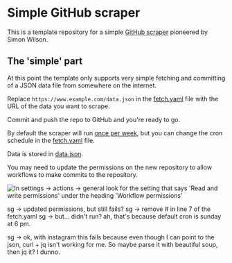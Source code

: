 # Simple GitHub scraper

This is a template repository for a simple [GitHub scraper](https://simonwillison.net/2020/Oct/9/git-scraping/) pioneered by Simon Wilson.

## The 'simple' part

At this point the template only supports very simple fetching and committing of a JSON data file from somewhere on the internet.

Replace `https://www.example.com/data.json` in the [fetch.yaml](.github/workflows/fetch.yaml) file with the URL of the data you want to scrape.

Commit and push the repo to GitHub and you're ready to go.

By default the scraper will run [once per week](https://crontab.guru/#6_16_*_*_0), but you can change the cron schedule in the [fetch.yaml](.github/workflows/fetch.yaml) file.

Data is stored in [data.json](data.json).

You may need to update the permissions on the new repository to allow workflows to make commits to the repository. 

![In settings -> actions -> general look for the setting that says 'Read and write permissions' under the heading 'Workflow permissions'](https://user-images.githubusercontent.com/596563/235338137-57b78eb4-a573-40c0-a77a-a132787288bf.png)

sg -> updated permissions, but still fails?
sg -> remove # in line 7 of the fetch.yaml
sg -> but... didn't run? ah, that's because default cron is sunday at 6 pm.

sg -> ok, with instagram this fails because even though I can point to the json, curl + jq isn't working for me. So maybe parse it with beautiful soup, then jq it? I dunno.
